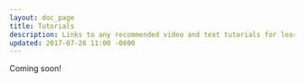 ```yaml
---
layout: doc_page
title: Tutorials
description: Links to any recommended video and text tutorials for learning the library.
updated: 2017-07-26 11:00 -0600
---
```


Coming soon!









































